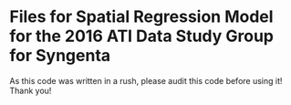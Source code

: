 # Files for Spatial Regression Model for the 2016 ATI Data Study Group for Syngenta
As this code was written in a rush, please audit this code before using it! Thank you!
